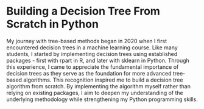 # Building a Decision Tree From Scratch in Python
My journey with tree-based methods began in 2020 when I first encountered decision trees in a machine learning course. Like many students, I started by implementing decision trees using established packages - first with rpart in R, and later with sklearn in Python. Through this experience, I came to appreciate the fundamental importance of decision trees as they serve as the foundation for more advanced tree-based algorithms. This recognition inspired me to build a decision tree algorithm from scratch. By implementing the algorithm myself rather than relying on existing packages, I aim to deepen my understanding of the underlying methodology while strengthening my Python programming skills.